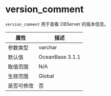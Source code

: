 version_comment 
====================================

`version_comment` 用于查看 OBServer 的版本信息。


| **属性** |     **描述**      |
|--------|-----------------|
| 参数类型   | varchar         |
| 默认值    | OceanBase 3.1.1 |
| 取值范围   | N/A             |
| 生效范围   | Global          |
| 是否可修改  | 否               |



